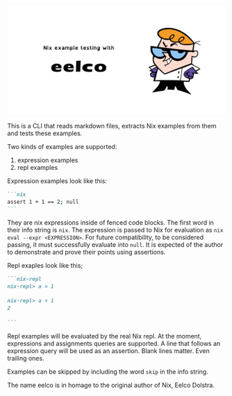![eelco](./eelco.png)

This is a CLI that reads markdown files,
extracts Nix examples from them and
tests these examples.

Two kinds of examples are supported:

1. expression examples
2. repl examples

Expression examples look like this:

````md
```nix
assert 1 + 1 == 2; null
```
````

They are nix expressions inside of fenced code blocks.
The first word in their info string is `nix`.
The expression is passed to Nix for evaluation as `nix eval --expr <EXPRESSION>`.
For future compatibility, to be considered passing,
it must successfully evaluate into `null`.
It is expected of the author to demonstrate and prove their points
using assertions.

Repl exaples look like this;

````md
```nix-repl
nix-repl> a = 1

nix-repl> a + 1
2

```
````

Repl examples will be evaluated by the real Nix repl.
At the moment, expressions and assignments queries are supported.
A line that follows an expression query will be used as an assertion.
Blank lines matter. Even trailing ones.

Examples can be skipped by including the word `skip` in the info string.

The name eelco is in homage to the original author of Nix, Eelco Dolstra.
